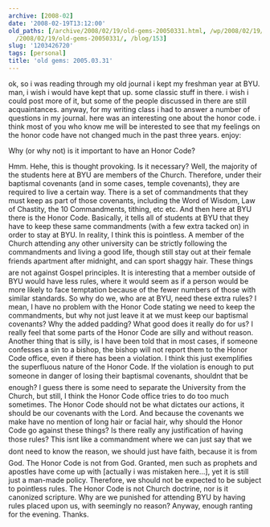 ```yaml
---
archive: [2008-02]
date: '2008-02-19T13:12:00'
old_paths: [/archive/2008/02/19/old-gems-20050331.html, /wp/2008/02/19/old-gems-20050331/,
  /2008/02/19/old-gems-20050331/, /blog/153]
slug: '1203426720'
tags: [personal]
title: 'old gems: 2005.03.31'
---
```


ok, so i was reading through my old journal i kept my freshman year at
BYU. man, i wish i would have kept that up. some classic stuff in there.
i wish i could post more of it, but some of the people discussed in there
are still acquaintances. anyway, for my writing class i had to answer
a number of questions in my journal. here was an interesting one about the
honor code. i think most of you who know me will be interested to see that
my feelings on the honor code have not changed much in the past three
years. enjoy:

Why (or why not) is it important to have an Honor Code?

Hmm. Hehe, this is thought provoking. Is it necessary? Well, the majority
of the students here at BYU are members of the Church. Therefore, under
their baptismal covenants (and in some cases, temple covenants), they are
required to live a certain way. There is a set of commandments that they
must keep as part of those covenants, including the Word of Wisdom, Law of
Chastity, the 10 Commandments, tithing, etc etc. And then here at BYU
there is the Honor Code. Basically, it tells all of students at BYU that
they have to keep these same commandments (with a few extra tacked on) in
order to stay at BYU. In reality, I think this is pointless. A member of
the Church attending any other university can be strictly following the
commandments and living a good life, though still stay out at their female
friends apartment after midnight, and can sport shaggy hair. These
things are not against Gospel principles. It is interesting that a member
outside of BYU would have less rules, where it would seem as if a person
would be more likely to face temptation because of the fewer numbers of
those with similar standards. So why do we, who are at BYU, need these
extra rules? I mean, I have no problem with the Honor Code stating we need
to keep the commandments, but why not just leave it at we must keep our
baptismal covenants? Why the added padding? What good does it really do
for us? I really feel that some parts of the Honor Code are silly and
without reason. Another thing that is silly, is I have been told that in
most cases, if someone confesses a sin to a bishop, the bishop will not
report them to the Honor Code office, even if there has been a violation.
I think this just exemplifies the superfluous nature of the Honor Code. If
the violation is enough to put someone in danger of losing their baptismal
covenants, shouldnt that be enough? I guess there is some need to
separate the University from the Church, but still, I think the Honor Code
office tries to do too much sometimes. The Honor Code should not be what
dictates our actions, it should be our covenants with the Lord. And
because the covenants we make have no mention of long hair or facial hair,
why should the Honor Code go against these things? Is there really any
justification of having those rules? This isnt like a commandment
where we can just say that we dont need to know the reason, we should
just have faith, because it is from God. The Honor Code is not from God.
Granted, men such as prophets and apostles have come up with [actually
i was mistaken here...], yet it is still just a man-made policy.
Therefore, we should not be expected to be subject to pointless rules. The
Honor Code is not Church doctrine, nor is it canonized scripture. Why are
we punished for attending BYU by having rules placed upon us, with
seemingly no reason? Anyway, enough ranting for the evening. Thanks.


